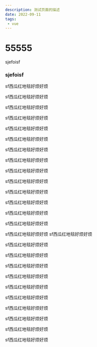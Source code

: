 ```yaml
---
description: 测试页面的描述
date: 2022-09-11
tags:
 - vue
---
```

# 55555
sjefoisf
### sjefoisf

sf西瓜红地毯好烦好烦


sf西瓜红地毯好烦好烦


sf西瓜红地毯好烦好烦


sf西瓜红地毯好烦好烦


sf西瓜红地毯好烦好烦


sf西瓜红地毯好烦好烦


sf西瓜红地毯好烦好烦


sf西瓜红地毯好烦好烦


sf西瓜红地毯好烦好烦


sf西瓜红地毯好烦好烦


sf西瓜红地毯好烦好烦


sf西瓜红地毯好烦好烦


sf西瓜红地毯好烦好烦


sf西瓜红地毯好烦好烦


sf西瓜红地毯好烦好烦
sf西瓜红地毯好烦好烦


sf西瓜红地毯好烦好烦


sf西瓜红地毯好烦好烦


sf西瓜红地毯好烦好烦


sf西瓜红地毯好烦好烦


sf西瓜红地毯好烦好烦


sf西瓜红地毯好烦好烦


sf西瓜红地毯好烦好烦


sf西瓜红地毯好烦好烦


sf西瓜红地毯好烦好烦


sf西瓜红地毯好烦好烦